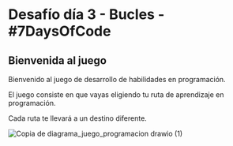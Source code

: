 <h1>Desafío día 3 - Bucles - #7DaysOfCode</h1>

<h2>Bienvenida al juego</h2>
<p>Bienvenido al juego de desarrollo de habilidades en programación.</p>
<p>El juego consiste en que vayas eligiendo tu ruta de aprendizaje en programación.</p>
<p>Cada ruta te llevará a un destino diferente.</p>









![Copia de diagrama_juego_programacion drawio (1)](https://github.com/user-attachments/assets/6a994496-1cac-4b62-bf2d-a43ac4009b78)


